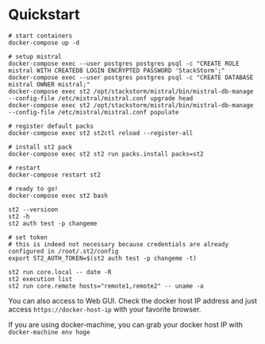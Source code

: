 # Quickstart

```
# start containers
docker-compose up -d

# setup mistral
docker-compose exec --user postgres postgres psql -c "CREATE ROLE mistral WITH CREATEDB LOGIN ENCRYPTED PASSWORD 'StackStorm';"
docker-compose exec --user postgres postgres psql -c "CREATE DATABASE mistral OWNER mistral;"
docker-compose exec st2 /opt/stackstorm/mistral/bin/mistral-db-manage --config-file /etc/mistral/mistral.conf upgrade head
docker-compose exec st2 /opt/stackstorm/mistral/bin/mistral-db-manage --config-file /etc/mistral/mistral.conf populate

# register default packs
docker-compose exec st2 st2ctl reload --register-all

# install st2 pack
docker-compose exec st2 st2 run packs.install packs=st2

# restart
docker-compose restart st2

# ready to go!
docker-compose exec st2 bash
```

```
st2 --versioon
st2 -h
st2 auth test -p changeme

# set token
# this is indeed not necessary because credentials are already configured in /root/.st2/config
export ST2_AUTH_TOKEN=$(st2 auth test -p changeme -t)

st2 run core.local -- date -R
st2 execution list
st2 run core.remote hosts="remote1,remote2" -- uname -a
```

You can also access to Web GUI. Check the docker host IP address and just access `https://docker-host-ip` with your favorite browser.

If you are using docker-machine, you can grab your docker host IP with `docker-machine env hoge`
